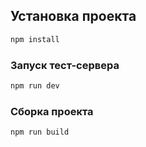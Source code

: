 ## Установка проекта

```sh
npm install
```

### Запуск тест-сервера

```sh
npm run dev
```

### Сборка проекта

```sh
npm run build
```
